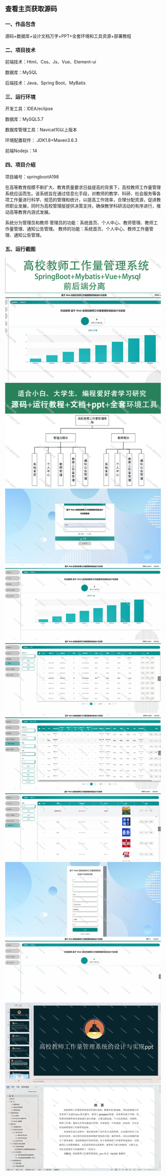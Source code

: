  
## 查看主页获取源码


### 一、作品包含

源码+数据库+设计文档万字+PPT+全套环境和工具资源+部署教程

### 二、项目技术

前端技术：Html、Css、Js、Vue、Element-ui

数据库：MySQL

后端技术：Java、Spring Boot、MyBatis

  

### 三、运行环境

开发工具：IDEA/eclipse

数据库：MySQL5.7

数据库管理工具：Navicat10以上版本

环境配置软件： JDK1.8+Maven3.6.3

前端Nodejs：14


### 四、项目介绍
项目编号：springbootA198

在高等教育规模不断扩大、教育质量要求日益提高的背景下，高校教师工作量管理系统应运而生。该系统旨在通过信息化手段，对教师的教学、科研、社会服务等各项工作量进行科学、规范的管理和统计，以提高工作效率，合理分配资源，促进教师职业发展，同时为高校管理层提供决策支持，确保教学科研活动的有序进行，推动高等教育内涵式发展。

系统分为管理员和教师
管理员的功能：系统首页、个人中心、教师管理、教师工作量管理、通知公告管理。
教师的功能：系统首页、个人中心、教师工作量管理、通知公告管理。

### 五、运行截图

![cover.png](./cover.png)
![1.jpg](./1.jpg)
![2.png](./2.png)
![3.png](./3.png)
![4.png](./4.png)
![5.png](./5.png)
![6.png](./6.png)
![7.png](./7.png)
![8.png](./8.png)
![9.png](./9.png)
![10.png](./10.png)




  
